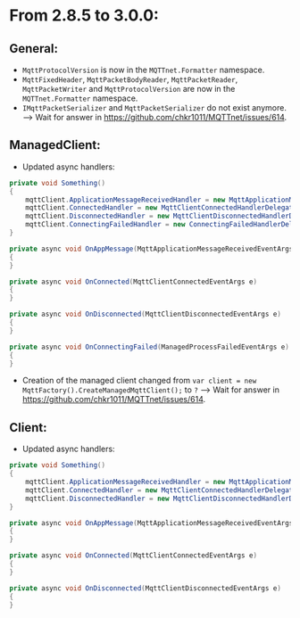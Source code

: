 # From 2.8.5 to 3.0.0:

## General:
* `MqttProtocolVersion` is now in the `MQTTnet.Formatter` namespace.
* `MqttFixedHeader`, `MqttPacketBodyReader`, `MqttPacketReader`, `MqttPacketWriter` and `MqttProtocolVersion` are now in the `MQTTnet.Formatter` namespace.
* `IMqttPacketSerializer` and `MqttPacketSerializer` do not exist anymore. --> Wait for answer in https://github.com/chkr1011/MQTTnet/issues/614.

## ManagedClient:
* Updated async handlers:
```csharp
private void Something()
{
    mqttClient.ApplicationMessageReceivedHandler = new MqttApplicationMessageReceivedHandlerDelegate(OnAppMessage);
    mqttClient.ConnectedHandler = new MqttClientConnectedHandlerDelegate(OnConnected);
    mqttClient.DisconnectedHandler = new MqttClientDisconnectedHandlerDelegate(OnDisconnected);
    mqttClient.ConnectingFailedHandler = new ConnectingFailedHandlerDelegate(OnConnectingFailed);
}

private async void OnAppMessage(MqttApplicationMessageReceivedEventArgs e)
{
}

private async void OnConnected(MqttClientConnectedEventArgs e)
{
}

private async void OnDisconnected(MqttClientDisconnectedEventArgs e)
{
}

private async void OnConnectingFailed(ManagedProcessFailedEventArgs e)
{
}
```
* Creation of the managed client changed from `var client = new MqttFactory().CreateManagedMqttClient();` to `?` --> Wait for answer in https://github.com/chkr1011/MQTTnet/issues/614.

## Client:
* Updated async handlers:
```csharp
private void Something()
{
    mqttClient.ApplicationMessageReceivedHandler = new MqttApplicationMessageReceivedHandlerDelegate(OnAppMessage);
    mqttClient.ConnectedHandler = new MqttClientConnectedHandlerDelegate(OnConnected);
    mqttClient.DisconnectedHandler = new MqttClientDisconnectedHandlerDelegate(OnDisconnected);
}

private async void OnAppMessage(MqttApplicationMessageReceivedEventArgs e)
{
}

private async void OnConnected(MqttClientConnectedEventArgs e)
{
}

private async void OnDisconnected(MqttClientDisconnectedEventArgs e)
{
}
```
